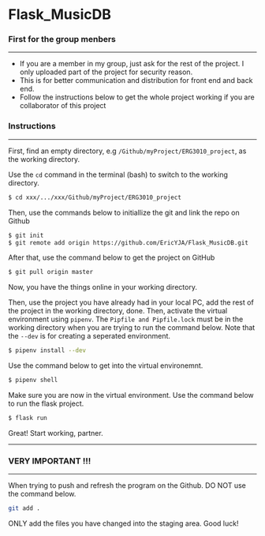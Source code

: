 # Flask_MusicDB



### First for the group menbers

---

- If you are a member in my group, just ask for the rest of the project. I only uploaded part of the project for security reason. 
- This is for better communication and distribution for front end and back end. 
- Follow the instructions below to get the whole project working if you are collaborator of this project



### Instructions

---

First, find an empty directory, e.g `/Github/myProject/ERG3010_project`, as the working directory.

Use the `cd` command in the terminal (bash) to switch to the working directory. 

```bash
$ cd xxx/.../xxx/Github/myProject/ERG3010_project
```

Then, use the commands below to initiallize the git and  link the repo on Github

```bash
$ git init
$ git remote add origin https://github.com/EricYJA/Flask_MusicDB.git
```

After that, use the command below to get the project on GitHub

```bash
$ git pull origin master
```

Now, you have the things online in your working directory.



Then, use the project you have already had in your local PC, add the rest of the project in the working directory, done. Then, activate the virtual environment using `pipenv`. The `Pipfile and Pipfile.lock` must be in the working directory when you are trying to run the command below. Note that the `--dev` is for creating a seperated environment. 

```bash
$ pipenv install --dev
```

Use the command below to get into the virtual environemnt. 

```bash
$ pipenv shell
```

Make sure you are now in the virtual environment. Use the command below to run the flask project.

```bash
$ flask run
```

Great! Start working, partner. 



---



### VERY IMPORTANT !!!

---

When trying to push and refresh the program on the Github. DO NOT use the command below. 

```bash
git add . 
```

ONLY add the files you have changed into the staging area. Good luck!

